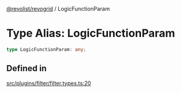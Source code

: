 [@revolist/revogrid](README.md) / LogicFunctionParam

# Type Alias: LogicFunctionParam

```ts
type LogicFunctionParam: any;
```

## Defined in

[src/plugins/filter/filter.types.ts:20](https://github.com/revolist/revogrid/blob/cef5db5acf21deb63962d633ec5e3d088dfc6c5b/src/plugins/filter/filter.types.ts#L20)
